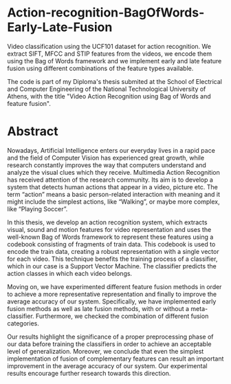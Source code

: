 # Action-recognition-BagOfWords-Early-Late-Fusion
Video classification using the UCF101 dataset for action recognition. We extract SIFT, MFCC and STIP features from the videos, we encode them using the Bag of Words framework and we implement early and late feature fusion using different combinations of the feature types available.

The code is part of my Diploma's thesis submited at the School of Electrical and Computer Engineering of the National Technological University of Athens, with the title "Video Action Recognition using Bag of Words and feature fusion".

# Abstract
Nowadays, Artificial Intelligence enters our everyday lives in a rapid pace and the field of Computer Vision has experienced great growth, while research constantly improves the way that computers understand and analyze the visual clues which they receive. Multimedia Action Recognition has received attention of the research community. Its aim is to develop a system that detects human actions that appear in a video, picture etc. The term “action” means a basic person-related interaction with meaning and it might include the simplest actions, like “Walking”, or maybe more complex, like “Playing Soccer”.

In this thesis, we develop an action recognition system, which extracts visual, sound and motion features for video representation and uses the well-known Bag of Words framework to represent these features using a codebook consisting of fragments of train data. This codebook is used to encode the train data, creating a robust representation with a single vector for each video. This technique benefits the training process of a classifier, which in our case is a Support Vector Machine. The classifier predicts the action classes in which each video belongs.

Moving on, we have experimented different feature fusion methods in order to achieve a more representative representation and finally to improve the average accuracy of our system. Specifically, we have implemented early fusion methods as well as late fusion methods, with or without a meta-classifier. Furthermore, we checked the combination of different fusion categories.

Our results highlight the significance of a proper preprocessing phase of our data before training the classifiers in order to achieve an acceptable level of generalization. Moreover, we conclude that even the simplest implementation of fusion of complementary features can result an important improvement in the average accuracy of our system. Our experimental results encourage further research towards this direction.
